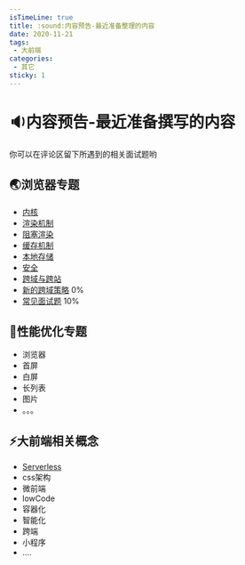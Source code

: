 ```yaml
---
isTimeLine: true
title: :sound:内容预告-最近准备整理的内容
date: 2020-11-21
tags:
 - 大前端
categories:
 - 其它
sticky: 1
---
```


# :sound:内容预告-最近准备撰写的内容

你可以在评论区留下所遇到的相关面试题哟

## :earth_asia:浏览器专题
* [内核](./../../bigWeb/browser/core.md)
* [渲染机制](./../../bigWeb/browser/render.md)
* [阻塞渲染](./../../bigWeb/browser/block.md)
* [缓存机制](./../../bigWeb/browser/cache.md)
* [本地存储](./../../bigWeb/browser/storage.md)
* [安全](../../bigWeb/browser/safe.md)
* [跨域与跨站](../../bigWeb/browser/cors.md)
* [新的跨域策略](../../bigweb/browser/newco.md) 0%
* [常见面试题](../../bigWeb/browser/problem.md) 10%


## :rocket:性能优化专题
* 浏览器
* 首屏
* 白屏
* 长列表
* 图片
* 。。。

## :zap:大前端相关概念
* [Serverless](../../technology/theory/serverless.md)
* css架构
* 微前端
* lowCode
* 容器化
* 智能化
* 跨端
* 小程序
* ....

<comment/>
<tongji/>